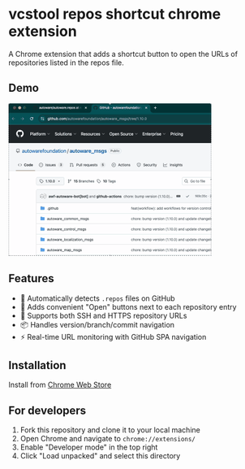 # vcstool repos shortcut chrome extension

A Chrome extension that adds a shortcut button to open the URLs of repositories listed in the repos file.

## Demo

![Demo](images/demo.gif)

## Features

- 🚀 Automatically detects `.repos` files on GitHub
- 🎯 Adds convenient "Open" buttons next to each repository entry
- 🔗 Supports both SSH and HTTPS repository URLs
- 📦 Handles version/branch/commit navigation
- ⚡ Real-time URL monitoring with GitHub SPA navigation

## Installation

Install from [Chrome Web Store](https://chromewebstore.google.com/detail/vcstool-repos-shortcut-ex/pphgbpclcbjlfhbkkpenkcljjkdggmnp)


## For developers
1. Fork this repository and clone it to your local machine
2. Open Chrome and navigate to `chrome://extensions/`
3. Enable "Developer mode" in the top right
4. Click "Load unpacked" and select this directory